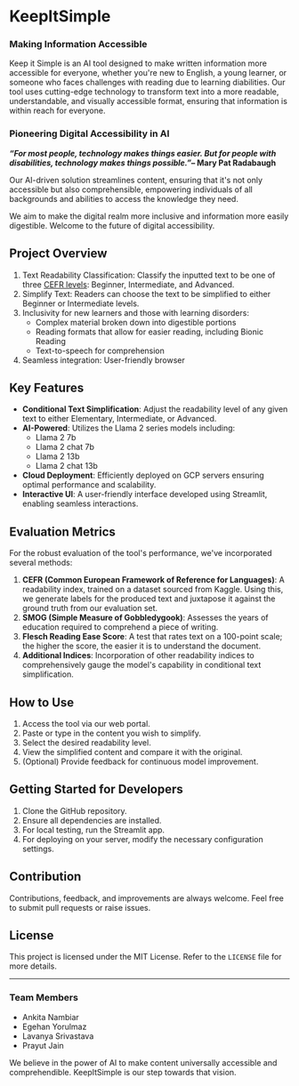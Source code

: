 # KeepItSimple 
### Making Information Accessible

Keep it Simple is an AI tool designed to make written information more accessible for everyone, whether you're new to English, a young learner, or someone who faces challenges with reading due to learning diabilities. Our tool uses cutting-edge technology to transform text into a more readable, understandable, and visually accessible format, ensuring that information is within reach for everyone.  

### Pioneering Digital Accessibility in AI

**_“For most people, technology makes things easier. But for people with disabilities, technology makes things possible.”_– Mary Pat Radabaugh** 

Our AI-driven solution streamlines content, ensuring that it's not only accessible but also comprehensible, empowering individuals of all backgrounds and abilities to access the knowledge they need. 

We aim to make the digital realm more inclusive and information more easily digestible. Welcome to the future of digital accessibility.

## Project Overview
1. Text Readability Classification: Classify the inputted text to be one of three [CEFR levels](https://www.coe.int/en/web/common-european-framework-reference-languages/level-descriptions
): Beginner, Intermediate, and Advanced. 
2. Simplify Text: Readers can choose the text to be simplified to either Beginner or Intermediate levels.
3. Inclusivity for new learners and those with learning disorders:
   - Complex material broken down into digestible portions
   - Reading formats that allow for easier reading, including Bionic Reading
   - Text-to-speech for comprehension
4. Seamless integration: User-friendly browser

## Key Features
- **Conditional Text Simplification**: Adjust the readability level of any given text to either Elementary, Intermediate, or Advanced.
- **AI-Powered**: Utilizes the Llama 2 series models including:
    - Llama 2 7b
    - Llama 2 chat 7b
    - Llama 2 13b
    - Llama 2 chat 13b
- **Cloud Deployment**: Efficiently deployed on GCP servers ensuring optimal performance and scalability.
- **Interactive UI**: A user-friendly interface developed using Streamlit, enabling seamless interactions.

## Evaluation Metrics
For the robust evaluation of the tool's performance, we've incorporated several methods:
1. **CEFR (Common European Framework of Reference for Languages)**: A readability index, trained on a dataset sourced from Kaggle. Using this, we generate labels for the produced text and juxtapose it against the ground truth from our evaluation set.
2. **SMOG (Simple Measure of Gobbledygook)**: Assesses the years of education required to comprehend a piece of writing.
3. **Flesch Reading Ease Score**: A test that rates text on a 100-point scale; the higher the score, the easier it is to understand the document.
4. **Additional Indices**: Incorporation of other readability indices to comprehensively gauge the model's capability in conditional text simplification.

## How to Use
1. Access the tool via our web portal.
2. Paste or type in the content you wish to simplify.
3. Select the desired readability level.
4. View the simplified content and compare it with the original.
5. (Optional) Provide feedback for continuous model improvement.

## Getting Started for Developers
1. Clone the GitHub repository.
2. Ensure all dependencies are installed.
3. For local testing, run the Streamlit app.
4. For deploying on your server, modify the necessary configuration settings.

## Contribution
Contributions, feedback, and improvements are always welcome. Feel free to submit pull requests or raise issues.

## License
This project is licensed under the MIT License. Refer to the `LICENSE` file for more details.

---

### Team Members
- Ankita Nambiar
- Egehan Yorulmaz
- Lavanya Srivastava
- Prayut Jain

We believe in the power of AI to make content universally accessible and comprehendible. KeepItSimple is our step towards that vision.

